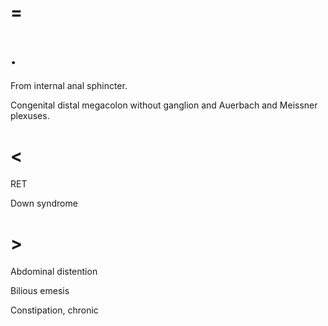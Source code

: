 # =

# .

From internal anal sphincter.

Congenital distal megacolon without ganglion and Auerbach and Meissner plexuses.

# <

RET

Down syndrome

# >

Abdominal distention

Bilious emesis

Constipation, chronic
